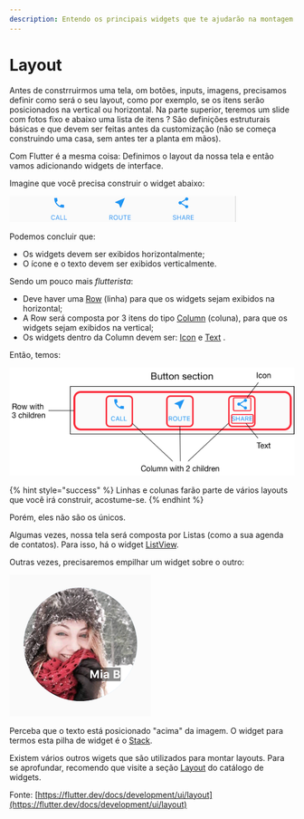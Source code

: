 ```yaml
---
description: Entendo os principais widgets que te ajudarão na montagem da sua interface.
---
```


# Layout

Antes de constrruirmos uma tela, om botões, inputs, imagens, precisamos definir como será o seu layout, como por exemplo, se os itens serão posicionados na vertical ou horizontal. Na parte superior, teremos um slide com fotos fixo e abaixo uma lista de itens ? São definições estruturais básicas e que devem ser feitas antes da customização \(não se começa construindo uma casa, sem antes ter a planta em mãos\).

Com Flutter é a mesma coisa: Definimos o layout da nossa tela e então vamos adicionando widgets de interface.

Imagine que você precisa construir o widget abaixo:

![](../.gitbook/assets/flutter-layout.png)

Podemos concluir que:

* Os widgets devem ser exibidos horizontalmente;
* O ícone e o texto devem ser exibidos verticalmente.

Sendo um pouco mais _flutterista_: 

* Deve haver uma [Row](https://api.flutter.dev/flutter/widgets/Row-class.html) \(linha\) para que os widgets sejam exibidos na horizontal;
* A Row será composta por 3 itens do tipo [Column](https://api.flutter.dev/flutter/widgets/Column-class.html) \(coluna\), para que os widgets sejam exibidos na vertical;
* Os widgets dentro da Column devem ser: [Icon](https://api.flutter.dev/flutter/widgets/Icon-class.html) e [Text](https://api.flutter.dev/flutter/widgets/Text-class.html) . 

Então, temos: 

![](../.gitbook/assets/flutter-layout-2.png)

{% hint style="success" %}
Linhas e colunas farão parte de vários layouts que você irá construir, acostume-se. 
{% endhint %}

Porém, eles não são os únicos. 

Algumas vezes, nossa tela será composta por Listas \(como a sua agenda de contatos\). Para isso, há o widget [ListView](https://api.flutter.dev/flutter/widgets/ListView-class.html).

Outras vezes, precisaremos empilhar um widget sobre o outro:

![](../.gitbook/assets/flutter-layout-3.png)

Perceba que o texto está posicionado "acima" da imagem. O widget para termos esta pilha de widget é o [Stack](https://api.flutter.dev/flutter/widgets/Stack-class.htmlhttps://api.flutter.dev/flutter/widgets/Stack-class.html).

Existem vários outros wigets que são utilizados para montar layouts. Para se aprofundar, recomendo que visite a seção [Layout](https://flutter.dev/docs/development/ui/widgets/layout) do catálogo de widgets.

Fonte: [https://flutter.dev/docs/development/ui/layout](https://flutter.dev/docs/development/ui/layout)

